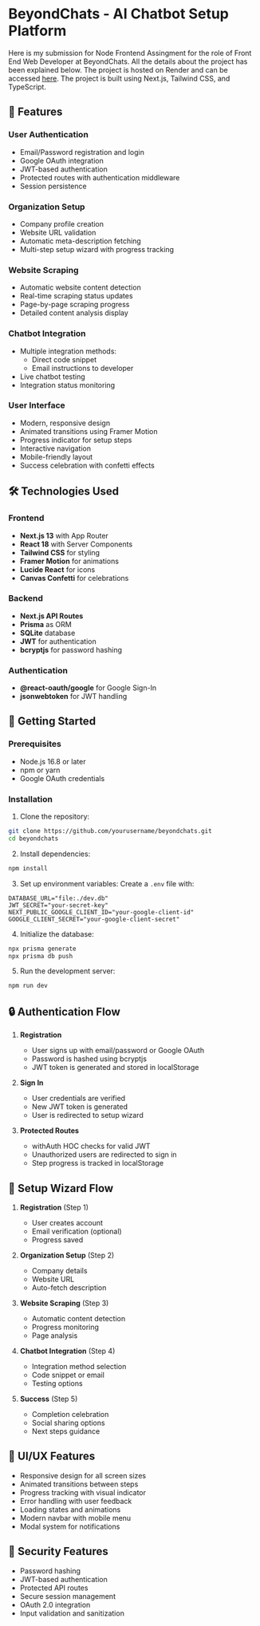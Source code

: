 # BeyondChats - AI Chatbot Setup Platform

Here is my submission for Node Frontend Assingment for the role of Front End Web Developer at BeyondChats. All the details about the project has been explained below. The project is hosted on Render and can be accessed [here](https://beyond-chat-assingment.onrender.com/). The project is built using Next.js, Tailwind CSS, and TypeScript.

## 🚀 Features

### User Authentication
- Email/Password registration and login
- Google OAuth integration
- JWT-based authentication
- Protected routes with authentication middleware
- Session persistence

### Organization Setup
- Company profile creation
- Website URL validation
- Automatic meta-description fetching
- Multi-step setup wizard with progress tracking

### Website Scraping
- Automatic website content detection
- Real-time scraping status updates
- Page-by-page scraping progress
- Detailed content analysis display

### Chatbot Integration
- Multiple integration methods:
  - Direct code snippet
  - Email instructions to developer
- Live chatbot testing
- Integration status monitoring

### User Interface
- Modern, responsive design
- Animated transitions using Framer Motion
- Progress indicator for setup steps
- Interactive navigation
- Mobile-friendly layout
- Success celebration with confetti effects

## 🛠️ Technologies Used

### Frontend
- **Next.js 13** with App Router
- **React 18** with Server Components
- **Tailwind CSS** for styling
- **Framer Motion** for animations
- **Lucide React** for icons
- **Canvas Confetti** for celebrations

### Backend
- **Next.js API Routes**
- **Prisma** as ORM
- **SQLite** database
- **JWT** for authentication
- **bcryptjs** for password hashing

### Authentication
- **@react-oauth/google** for Google Sign-In
- **jsonwebtoken** for JWT handling

## 🚀 Getting Started

### Prerequisites
- Node.js 16.8 or later
- npm or yarn
- Google OAuth credentials

### Installation

1. Clone the repository:
```bash
git clone https://github.com/yourusername/beyondchats.git
cd beyondchats
```

2. Install dependencies:
```bash
npm install
```

3. Set up environment variables:
Create a `.env` file with:
```
DATABASE_URL="file:./dev.db"
JWT_SECRET="your-secret-key"
NEXT_PUBLIC_GOOGLE_CLIENT_ID="your-google-client-id"
GOOGLE_CLIENT_SECRET="your-google-client-secret"
```

4. Initialize the database:
```bash
npx prisma generate
npx prisma db push
```

5. Run the development server:
```bash
npm run dev
```

## 🔒 Authentication Flow

1. **Registration**
   - User signs up with email/password or Google OAuth
   - Password is hashed using bcryptjs
   - JWT token is generated and stored in localStorage

2. **Sign In**
   - User credentials are verified
   - New JWT token is generated
   - User is redirected to setup wizard

3. **Protected Routes**
   - withAuth HOC checks for valid JWT
   - Unauthorized users are redirected to sign in
   - Step progress is tracked in localStorage

## 🧭 Setup Wizard Flow

1. **Registration** (Step 1)
   - User creates account
   - Email verification (optional)
   - Progress saved

2. **Organization Setup** (Step 2)
   - Company details
   - Website URL
   - Auto-fetch description

3. **Website Scraping** (Step 3)
   - Automatic content detection
   - Progress monitoring
   - Page analysis

4. **Chatbot Integration** (Step 4)
   - Integration method selection
   - Code snippet or email
   - Testing options

5. **Success** (Step 5)
   - Completion celebration
   - Social sharing options
   - Next steps guidance

## 🎨 UI/UX Features

- Responsive design for all screen sizes
- Animated transitions between steps
- Progress tracking with visual indicator
- Error handling with user feedback
- Loading states and animations
- Modern navbar with mobile menu
- Modal system for notifications

## 🔐 Security Features

- Password hashing
- JWT-based authentication
- Protected API routes
- Secure session management
- OAuth 2.0 integration
- Input validation and sanitization
